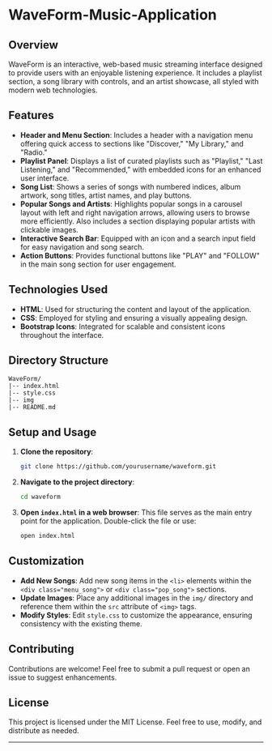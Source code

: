 # WaveForm-Music-Application

## Overview

WaveForm is an interactive, web-based music streaming interface designed to provide users with an enjoyable listening experience. It includes a playlist section, a song library with controls, and an artist showcase, all styled with modern web technologies.

## Features

- **Header and Menu Section**: Includes a header with a navigation menu offering quick access to sections like "Discover," "My Library," and "Radio."
- **Playlist Panel**: Displays a list of curated playlists such as "Playlist," "Last Listening," and "Recommended," with embedded icons for an enhanced user interface.
- **Song List**: Shows a series of songs with numbered indices, album artwork, song titles, artist names, and play buttons.
- **Popular Songs and Artists**: Highlights popular songs in a carousel layout with left and right navigation arrows, allowing users to browse more efficiently. Also includes a section displaying popular artists with clickable images.
- **Interactive Search Bar**: Equipped with an icon and a search input field for easy navigation and song search.
- **Action Buttons**: Provides functional buttons like "PLAY" and "FOLLOW" in the main song section for user engagement.

## Technologies Used

- **HTML**: Used for structuring the content and layout of the application.
- **CSS**: Employed for styling and ensuring a visually appealing design.
- **Bootstrap Icons**: Integrated for scalable and consistent icons throughout the interface.

## Directory Structure

```
WaveForm/
|-- index.html
|-- style.css
|-- img
|-- README.md
```

## Setup and Usage

1. **Clone the repository**:
   ```bash
   git clone https://github.com/yourusername/waveform.git
   ```
2. **Navigate to the project directory**:
   ```bash
   cd waveform
   ```
3. **Open ************`index.html`************ in a web browser**:
   This file serves as the main entry point for the application. Double-click the file or use:
   ```bash
   open index.html
   ```

## Customization

- **Add New Songs**: Add new song items in the `<li>` elements within the `<div class="menu_song">` or `<div class="pop_song">` sections.
- **Update Images**: Place any additional images in the `img/` directory and reference them within the `src` attribute of `<img>` tags.
- **Modify Styles**: Edit `style.css` to customize the appearance, ensuring consistency with the existing theme.

## Contributing

Contributions are welcome! Feel free to submit a pull request or open an issue to suggest enhancements.

## License

This project is licensed under the MIT License. Feel free to use, modify, and distribute as needed.

---
